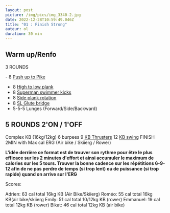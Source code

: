```yaml
---
layout: post
picture: /img/pics/img_3340-2.jpg
date: 2022-12-28T10:59:49.046Z
title: "01 : Finish Strong"
auteur: ol
duration: 30 min
---
```

## Warm up/Renfo

3 ROUNDS

\- 8 [Push up to Pike](https://www.youtube.com/watch?v=gxf460U591I&t=29s) 
- 8 [High to low plank](https://www.youtube.com/watch?v=jdnPcOf4YOA)
- 8 [Superman swimmer kicks](https://www.youtube.com/watch?v=giIrfytRWIQ)
- 8 [Side plank rotation](https://www.youtube.com/watch?v=RXlHKL_NEN8)
- 8 [SL Glute bridge](https://www.youtube.com/watch?v=AVAXhy6pl7o) 
- 5-5-5 Lunges (Forward/Side/Backward)



## 5 ROUNDS 2'ON / 1'OFF

Complex KB (16kg/12kg)
6 burpees
9 [KB Thrusters](https://www.youtube.com/watch?v=ktDIi7qBHHM) 
12 [KB swing](https://www.youtube.com/watch?v=KkYOW3jDhoM)
FINISH 2MIN with Max cal ERG (Air bike / Skiierg / Rower) 

**L'idée derrière ce format est de trouver son rythme pour être le plus efficace sur les 2 minutes d'effort et ainsi accumuler le maximum de calories sur les 5 tours. Trouver la bonne cadence sur les répétitions 6-9-12 afin de ne pas perdre de temps (si trop lent) ou de puissance (si trop rapide) quand on arrive sur l'ERG** 



Scores: 

Adrien: 63 cal total 16kg KB (Air Bike/Skiierg)
Roméo: 55 cal total 16kg KB(air bike/skiierg
Emily: 51 cal total 10/12kg KB (rower)
Emmanuel: 19 cal total 12kg KB (rower) 
Bikat: 46 cal total 12kg KB (air bike)